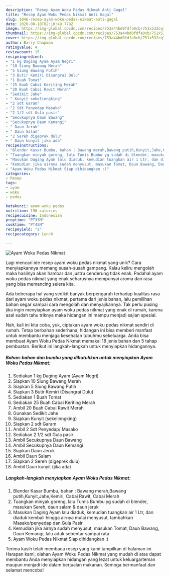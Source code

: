 ```yaml
---
description: "Resep Ayam Woku Pedas Nikmat Anti Gagal"
title: "Resep Ayam Woku Pedas Nikmat Anti Gagal"
slug: 1046-resep-ayam-woku-pedas-nikmat-anti-gagal
date: 2020-08-18T02:10:49.778Z
image: https://img-global.cpcdn.com/recipes/753a44bd0fdfa0cb/751x532cq70/ayam-woku-pedas-nikmat-foto-resep-utama.jpg
thumbnail: https://img-global.cpcdn.com/recipes/753a44bd0fdfa0cb/751x532cq70/ayam-woku-pedas-nikmat-foto-resep-utama.jpg
cover: https://img-global.cpcdn.com/recipes/753a44bd0fdfa0cb/751x532cq70/ayam-woku-pedas-nikmat-foto-resep-utama.jpg
author: Barry Chapman
ratingvalue: 4
reviewcount: 15
recipeingredient:
- "1 kg Daging Ayam Ayam Negri"
- "10 Siung Bawang Merah"
- "5 Siung Bawang Putih"
- "3 Butir Kemiri Disangrai Dulu"
- "1 Buah Tomat"
- "25 Buah Cabai Keriting Merah"
- "20 Buah Cabai Rawit Merah"
- "Sedikit Jahe"
- " Kunyit sekelinngking"
- "2 sdt Garam"
- "2 Sdt Penyedap Masako"
- "2 1/2 sdt Gula pasir"
- "Secukupnya Daun Bawang"
- "Secukupnya Daun Kemangi"
- " Daun Jeruk"
- " Daun Salam"
- "2 Sereh digeprek dulu"
- " Daun kunyit jika ada"
recipeinstructions:
- "Blender Kasar Bumbu, bahan : Bawang merah,Bawang putih,Kunyit,Jahe,Kemiri, Cabai Rawit, Cabai Merah"
- "Tuangkan minyak goreng, lalu Tumis Bumbu yg sudah di blender, masukan Sereh, daun salam &amp; daun jeruk"
- "Masukan Daging Ayam lalu diaduk, kemudian tuangkan air 1 Ltr, dan diaduk kembali hingga airnya mulai menyusut, tambahkan Masako/penyedap dan Gula Pasir"
- "Kemudian jika airnya sudah menyusut, masukan Tomat, Daun Bawang, Daun Kemangi, lalu aduk sebentar sampai rata"
- "Ayam Woku Pedas Nikmat Siap dihidangkan :)"
categories:
- Resep
tags:
- ayam
- woku
- pedas

katakunci: ayam woku pedas 
nutrition: 196 calories
recipecuisine: Indonesian
preptime: "PT33M"
cooktime: "PT45M"
recipeyield: "2"
recipecategory: Lunch

---
```



![Ayam Woku Pedas Nikmat](https://img-global.cpcdn.com/recipes/753a44bd0fdfa0cb/751x532cq70/ayam-woku-pedas-nikmat-foto-resep-utama.jpg)

Lagi mencari ide resep ayam woku pedas nikmat yang unik? Cara menyiapkannya memang susah-susah gampang. Kalau keliru mengolah maka hasilnya akan hambar dan justru cenderung tidak enak. Padahal ayam woku pedas nikmat yang enak seharusnya mempunyai aroma dan rasa yang bisa memancing selera kita.



Ada beberapa hal yang sedikit banyak berpengaruh terhadap kualitas rasa dari ayam woku pedas nikmat, pertama dari jenis bahan, lalu pemilihan bahan segar sampai cara mengolah dan menyajikannya. Tak perlu pusing jika ingin menyiapkan ayam woku pedas nikmat yang enak di rumah, karena asal sudah tahu triknya maka hidangan ini mampu menjadi sajian spesial.


Nah, kali ini kita coba, yuk, ciptakan ayam woku pedas nikmat sendiri di rumah. Tetap berbahan sederhana, hidangan ini bisa memberi manfaat untuk membantu menjaga kesehatan tubuhmu sekeluarga. Anda bisa membuat Ayam Woku Pedas Nikmat memakai 18 jenis bahan dan 5 tahap pembuatan. Berikut ini langkah-langkah untuk menyiapkan hidangannya.

<!--inarticleads1-->

##### Bahan-bahan dan bumbu yang dibutuhkan untuk menyiapkan Ayam Woku Pedas Nikmat:

1. Sediakan 1 kg Daging Ayam (Ayam Negri)
1. Siapkan 10 Siung Bawang Merah
1. Siapkan 5 Siung Bawang Putih
1. Siapkan 3 Butir Kemiri (Disangrai Dulu)
1. Sediakan 1 Buah Tomat
1. Sediakan 25 Buah Cabai Keriting Merah
1. Ambil 20 Buah Cabai Rawit Merah
1. Gunakan Sedikit Jahe
1. Siapkan  Kunyit (sekelinngking)
1. Siapkan 2 sdt Garam
1. Ambil 2 Sdt Penyedap/ Masako
1. Sediakan 2 1/2 sdt Gula pasir
1. Ambil Secukupnya Daun Bawang
1. Ambil Secukupnya Daun Kemangi
1. Siapkan  Daun Jeruk
1. Ambil  Daun Salam
1. Siapkan 2 Sereh (digeprek dulu)
1. Ambil  Daun kunyit (jika ada)




<!--inarticleads2-->

##### Langkah-langkah menyiapkan Ayam Woku Pedas Nikmat:

1. Blender Kasar Bumbu, bahan : Bawang merah,Bawang putih,Kunyit,Jahe,Kemiri, Cabai Rawit, Cabai Merah
1. Tuangkan minyak goreng, lalu Tumis Bumbu yg sudah di blender, masukan Sereh, daun salam &amp; daun jeruk
1. Masukan Daging Ayam lalu diaduk, kemudian tuangkan air 1 Ltr, dan diaduk kembali hingga airnya mulai menyusut, tambahkan Masako/penyedap dan Gula Pasir
1. Kemudian jika airnya sudah menyusut, masukan Tomat, Daun Bawang, Daun Kemangi, lalu aduk sebentar sampai rata
1. Ayam Woku Pedas Nikmat Siap dihidangkan :)




Terima kasih telah membaca resep yang kami tampilkan di halaman ini. Harapan kami, olahan Ayam Woku Pedas Nikmat yang mudah di atas dapat membantu Anda menyiapkan hidangan yang lezat untuk keluarga/teman maupun menjadi ide dalam berjualan makanan. Semoga bermanfaat dan selamat mencoba!

